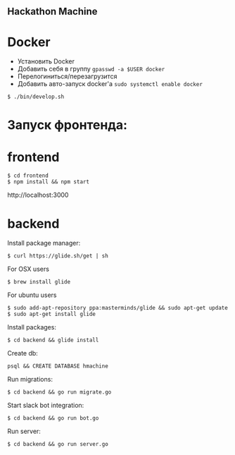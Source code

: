 ## Hackathon Machine

# Docker

- Установить Docker
- Добавить себя в группу `gpasswd -a $USER docker`
- Перелогиниться/перезагрузится
- Добавить авто-запуск docker'а `sudo systemctl enable docker`

```
$ ./bin/develop.sh
```

# Запуск фронтенда:

# frontend

```
$ cd frontend
$ npm install && npm start
```
http://localhost:3000

# backend

Install package manager:
```
$ curl https://glide.sh/get | sh
```

For OSX users
```
$ brew install glide
```
For ubuntu users
```
$ sudo add-apt-repository ppa:masterminds/glide && sudo apt-get update
$ sudo apt-get install glide
```

Install packages:

    $ cd backend && glide install

Create db:

    psql && CREATE DATABASE hmachine

Run migrations:

    $ cd backend && go run migrate.go

Start slack bot integration:

    $ cd backend && go run bot.go

Run server:

    $ cd backend && go run server.go
